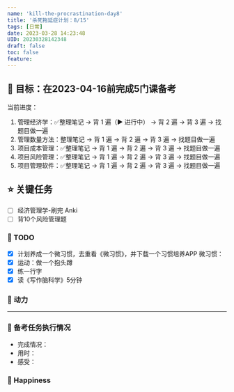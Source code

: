 ```yaml
---
name: 'kill-the-procrastination-day8'
title: '杀死拖延症计划：8/15'
tags: [日常]
date: 2023-03-28 14:23:48
UID: 20230328142348
draft: false
toc: false
feature: 
---
```



## 🎯 目标：在2023-04-16前完成5门课备考
当前进度：
1. 管理经济学：✅整理笔记 → 背 1 遍（▶️ 进行中） → 背 2 遍 → 背 3 遍 → 找题目做一遍
2. 管理数量方法：整理笔记 → 背 1 遍 → 背 2 遍 → 背 3 遍 → 找题目做一遍
3. 项目成本管理：✅整理笔记 → 背 1 遍 → 背 2 遍 → 背 3 遍 → 找题目做一遍
4. 项目风险管理：✅整理笔记 → 背 1 遍 → 背 2 遍 → 背 3 遍 → 找题目做一遍
5. 项目管理软件：✅整理笔记 → 背 1 遍 → 背 2 遍 → 背 3 遍 → 找题目做一遍


## ⭐️ 关键任务
- [ ] 经济管理学-刷完 Anki
- [ ] 背10个风险管理题

<!--more-->

### 📝 TODO
- [x] 计划养成一个微习惯，去重看《微习惯》，并下载一个习惯培养APP
微习惯：
- [x] 运动：做一个抱头蹲
- [x] 练一行字
- [x] 读《写作脑科学》5分钟

### 🔋 动力



---

### 💯 备考任务执行情况
- 完成情况：
- 用时：
- 感受：


### 🎉 Happiness
